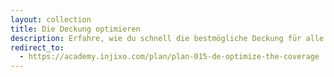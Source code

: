 ```yaml
---
layout: collection
title: Die Deckung optimieren
description: Erfahre, wie du schnell die bestmögliche Deckung für alle geplanten Aktivitäten erreichst.
redirect_to:
  - https://academy.injixo.com/plan/plan-015-de-optimize-the-coverage
---
```

